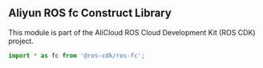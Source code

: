 ## Aliyun ROS fc Construct Library

This module is part of the AliCloud ROS Cloud Development Kit (ROS CDK) project.

```ts
import * as fc from '@ros-cdk/ros-fc';
```